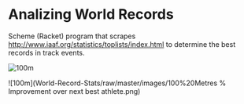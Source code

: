 Analizing World Records
==============

Scheme (Racket) program that scrapes http://www.iaaf.org/statistics/toplists/index.html to determine the best records in track events.

![100m](World-Record-Stats/raw/master/images/100%20Metres.png)

![100m](World-Record-Stats/raw/master/images/100%20Metres % Improvement over next best athlete.png)

